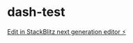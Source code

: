 # dash-test

[Edit in StackBlitz next generation editor ⚡️](https://stackblitz.com/~/github.com/ktsyr1/dash-test)